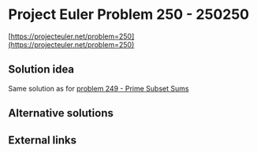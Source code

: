# Project Euler Problem 250 - 250250

[https://projecteuler.net/problem=250](https://projecteuler.net/problem=250)

## Solution idea

Same solution as for [problem 249 - Prime Subset Sums](../problem_249)

## Alternative solutions

## External links
